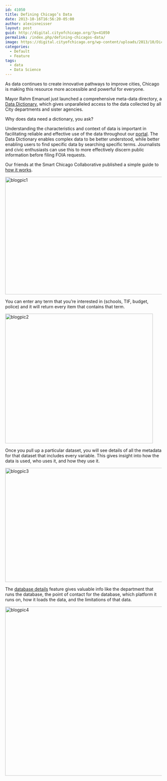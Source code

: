 ```yaml
---
id: 41050
title: Defining Chicago’s Data
date: 2013-10-16T16:56:20-05:00
author: alexisneisser
layout: post
guid: http://digital.cityofchicago.org/?p=41050
permalink: /index.php/defining-chicagos-data/
image: https://digital.cityofchicago.org/wp-content/uploads/2013/10/Dictionary_through_lens1.jpg
categories:
  - Default
  - Feature
tags:
  - data
  - Data Science
---
```

As data continues to create innovative pathways to improve cities, Chicago is making this resource more accessible and powerful for everyone.

Mayor Rahm Emanuel just launched a comprehensive meta-data directory, a [Data Dictionary](http://datadictionary.cityofchicago.org/), which gives unparalleled access to the data collected by all City departments and sister agencies.

Why does data need a dictionary, you ask?

Understanding the characteristics and context of data is important in facilitating reliable and effective use of the data throughout our [portal](http://data.cityofchicago.org/). The Data Dictionary enables complex data to be better understood, while better enabling users to find specific data by searching specific terms. Journalists and civic enthusiasts can use this to more effectively discern public information before filing FOIA requests.

Our friends at the Smart Chicago Collaborative published a simple guide to [how it works](http://www.smartchicagocollaborative.org/city-of-chicago-launches-the-first-comprehensive-public-municipal-data-dictionary/).

[<img loading="lazy" class="size-full wp-image-41051 aligncenter" alt="blogpic1" src="http://digital.cityofchicago.org/wp-content/uploads/2013/10/blogpic1.jpg" width="640" height="379" srcset="https://digital.cityofchicago.org/wp-content/uploads/2013/10/blogpic1.jpg 640w, https://digital.cityofchicago.org/wp-content/uploads/2013/10/blogpic1-300x177.jpg 300w" sizes="(max-width: 640px) 100vw, 640px" />](http://digital.cityofchicago.org/wp-content/uploads/2013/10/blogpic1.jpg)

You can enter any term that you’re interested in (schools, TIF, budget, police) and it will return every item that contains that term.

[<img loading="lazy" class="size-full wp-image-41052 aligncenter" alt="blogpic2" src="http://digital.cityofchicago.org/wp-content/uploads/2013/10/blogpic2.jpg" width="475" height="418" srcset="https://digital.cityofchicago.org/wp-content/uploads/2013/10/blogpic2.jpg 475w, https://digital.cityofchicago.org/wp-content/uploads/2013/10/blogpic2-300x264.jpg 300w" sizes="(max-width: 475px) 100vw, 475px" />](http://digital.cityofchicago.org/wp-content/uploads/2013/10/blogpic2.jpg)

Once you pull up a particular dataset, you will see details of all the metadata for that dataset that includes every variable. This gives insight into how the data is used, who uses it, and how they use it.

[<img loading="lazy" class="size-full wp-image-41053 aligncenter" alt="blogpic3" src="http://digital.cityofchicago.org/wp-content/uploads/2013/10/blogpic3.jpg" width="640" height="368" srcset="https://digital.cityofchicago.org/wp-content/uploads/2013/10/blogpic3.jpg 640w, https://digital.cityofchicago.org/wp-content/uploads/2013/10/blogpic3-300x172.jpg 300w" sizes="(max-width: 640px) 100vw, 640px" />](http://digital.cityofchicago.org/wp-content/uploads/2013/10/blogpic3.jpg)

The <a href="http://datadictionary.cityofchicago.org/database_info.php?database_id=61" target="_blank">database details</a> feature gives valuable info like the department that runs the database, the point of contact for the database, which platform it runs on, how it loads the data, and the limitations of that data.

[<img loading="lazy" class="aligncenter" alt="blogpic4" src="http://digital.cityofchicago.org/wp-content/uploads/2013/10/blogpic4.jpg" width="640" height="545" />](http://digital.cityofchicago.org/wp-content/uploads/2013/10/blogpic4.jpg)

&nbsp;